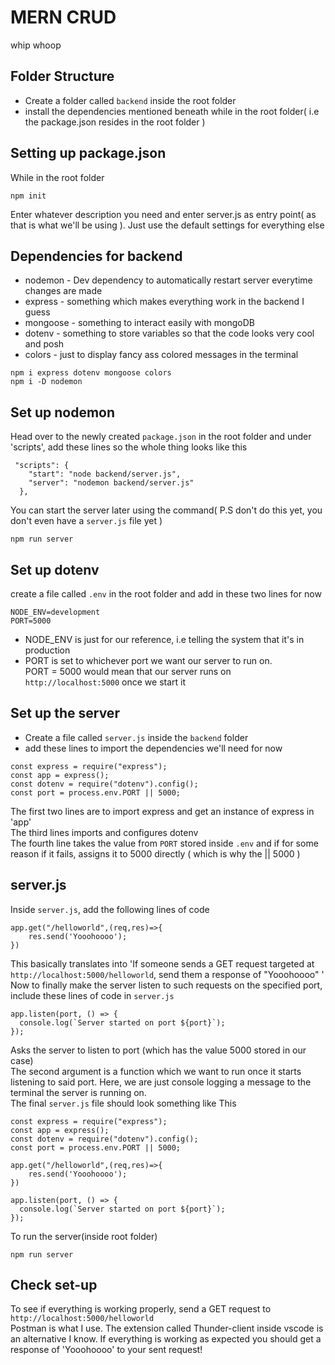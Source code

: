 # MERN CRUD

whip whoop

## Folder Structure

- Create a folder called `backend` inside the root folder
- install the dependencies mentioned beneath while in the root folder( i.e the package.json resides in the root folder )

## Setting up package.json

While in the root folder

```
npm init
```

Enter whatever description you need and enter server.js as entry point( as that is what we'll be using ).
Just use the default settings for everything else

## Dependencies for backend

- nodemon - Dev dependency to automatically restart server everytime changes are made
- express - something which makes everything work in the backend I guess
- mongoose - something to interact easily with mongoDB
- dotenv - something to store variables so that the code looks very cool and posh
- colors - just to display fancy ass colored messages in the terminal

```
npm i express dotenv mongoose colors
npm i -D nodemon
```

## Set up nodemon

Head over to the newly created `package.json` in the root folder
and under 'scripts', add these lines so the whole thing looks like this

```
 "scripts": {
    "start": "node backend/server.js",
    "server": "nodemon backend/server.js"
  },
```

You can start the server later using the command( P.S don't do this yet, you don't even have a `server.js` file yet )

```
npm run server
```

## Set up dotenv

create a file called `.env` in the root folder and add in these two lines for now

```
NODE_ENV=development
PORT=5000
```

- NODE_ENV is just for our reference, i.e telling the system that it's in production
- PORT is set to whichever port we want our server to run on.  
  PORT = 5000 would mean that our server runs on `http://localhost:5000` once we start it

## Set up the server

- Create a file called `server.js` inside the `backend` folder
- add these lines to import the dependencies we'll need for now

```
const express = require("express");
const app = express();
const dotenv = require("dotenv").config();
const port = process.env.PORT || 5000;
```

The first two lines are to import express and get an instance of express in 'app'  
The third lines imports and configures dotenv  
The fourth line takes the value from `PORT` stored inside `.env` and if for some reason if it fails, assigns it to 5000 directly ( which is why the || 5000 )

## server.js

Inside `server.js`, add the following lines of code

```
app.get("/helloworld",(req,res)=>{
    res.send('Yooohoooo');
})
```

This basically translates into 'If someone sends a GET request targeted at `http://localhost:5000/helloworld`, send them a response of "Yooohoooo" '  
Now to finally make the server listen to such requests on the specified port, include these lines of code in `server.js`

```
app.listen(port, () => {
  console.log(`Server started on port ${port}`);
});
```

Asks the server to listen to port (which has the value 5000 stored in our case)  
The second argument is a function which we want to run once it starts listening to said port. Here, we are just console logging a message to the terminal the server is running on.  
The final `server.js` file should look something like This

```
const express = require("express");
const app = express();
const dotenv = require("dotenv").config();
const port = process.env.PORT || 5000;

app.get("/helloworld",(req,res)=>{
    res.send('Yooohoooo');
})

app.listen(port, () => {
  console.log(`Server started on port ${port}`);
});

```

To run the server(inside root folder)

```
npm run server
```

## Check set-up

To see if everything is working properly, send a GET request to `http://localhost:5000/helloworld`  
Postman is what I use. The extension called Thunder-client inside vscode is an alternative I know.
If everything is working as expected you should get a response of 'Yooohoooo' to your sent request!
